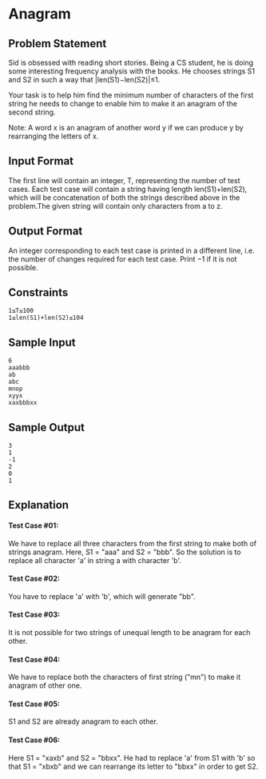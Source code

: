 # Anagram

## Problem Statement

Sid is obsessed with reading short stories. Being a CS student, he is doing some interesting frequency analysis with the books. He chooses strings S1 and S2 in such a way that |len(S1)−len(S2)|≤1.

Your task is to help him find the minimum number of characters of the first string he needs to change to enable him to make it an anagram of the second string.

Note: A word x is an anagram of another word y if we can produce y by rearranging the letters of x.

## Input Format
The first line will contain an integer, T, representing the number of test cases. Each test case will contain a string having length len(S1)+len(S2), which will be concatenation of both the strings described above in the problem.The given string will contain only characters from a to z.

## Output Format
An integer corresponding to each test case is printed in a different line, i.e. the number of changes required for each test case. Print −1 if it is not possible.

## Constraints
```
1≤T≤100
1≤len(S1)+len(S2)≤104
```
## Sample Input
```
6
aaabbb
ab
abc
mnop
xyyx
xaxbbbxx
```
## Sample Output
```
3
1
-1
2
0
1
```
## Explanation
#### Test Case \#01:
We have to replace all three characters from the first string to make both of strings anagram. Here, S1 = "aaa" and S2 = "bbb". So the solution is to replace all character 'a' in string a with character 'b'.

#### Test Case \#02:
You have to replace 'a' with 'b', which will generate "bb".

#### Test Case \#03:
It is not possible for two strings of unequal length to be anagram for each other.

#### Test Case \#04:
We have to replace both the characters of first string ("mn") to make it anagram of other one.

#### Test Case \#05:
S1 and S2 are already anagram to each other.

#### Test Case \#06:
Here S1 = "xaxb" and S2 = "bbxx". He had to replace 'a' from S1 with 'b' so that S1 = "xbxb" and we can rearrange its letter to "bbxx" in order to get S2.
